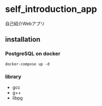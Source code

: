 # self_introduction_app
自己紹介Webアプリ

## installation

### PostgreSQL on docker

```
docker-compose up -d
```

[How to use this image]:https://hub.docker.com/_/postgres

### library

- gcc
- g++
- libpg
